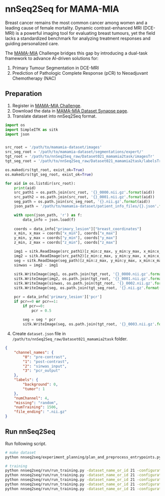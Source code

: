 # nnSeq2Seq for MAMA-MIA
Breast cancer remains the most common cancer among women and a leading cause of female mortality. Dynamic contrast-enhanced MRI (DCE-MRI) is a powerful imaging tool for evaluating breast tumours, yet the field lacks a standardized benchmark for analyzing treatment responses and guiding personalized care.

The [MAMA-MIA](https://www.ub.edu/mama-mia/) Challenge bridges this gap by introducing a dual-task framework to advance AI-driven solutions for:

1) Primary Tumour Segmentation in DCE-MRI
2) Prediction of Pathologic Complete Response (pCR) to Neoadjuvant Chemotherapy (NAC)

## Preparation
1) Register in [MAMA-MIA Challenge](https://www.codabench.org/competitions/7425/).
2) Download the data in [MAMA-MIA Dataset Synapse page](https://doi.org/10.7303/syn60868042).
3) Translate dataset into nnSeq2Seq format.
```python
import os
import SimpleITK as sitk
import json


src_root = '/path/to/mamamia-dataset/images'
src_seg_root = '/path/to/mamamia-dataset/segmentations/expert/'
tgt_root = '/path/to/nnSeq2Seq_raw/Dataset021_mamamia2task/imagesTr'
tgt_seg_root = '/path/to/nnSeq2Seq_raw/Dataset021_mamamia2task/labelsTr'

os.makedirs(tgt_root, exist_ok=True)
os.makedirs(tgt_seg_root, exist_ok=True)

for aid in os.listdir(src_root):
    print(aid)
    src_path1 = os.path.join(src_root, '{}_0000.nii.gz'.format(aid))
    src_path2 = os.path.join(src_root, '{}_0001.nii.gz'.format(aid))
    seg_path = os.path.join(src_seg_root, '{}.nii.gz'.format(aid))
    json_path = '/path/to/mamamia-dataset/patient_info_files/{}.json'.format(aid)

    with open(json_path, 'r') as f:
        data_info = json.load(f)
    
    coords = data_info["primary_lesion"]["breast_coordinates"]
    x_min, x_max = coords["x_min"], coords["x_max"]
    y_min, y_max = coords["y_min"], coords["y_max"]
    z_min, z_max = coords["z_min"], coords["z_max"]

    img1 = sitk.ReadImage(src_path1)[z_min:z_max, y_min:y_max, x_min:x_max]
    img2 = sitk.ReadImage(src_path2)[z_min:z_max, y_min:y_max, x_min:x_max]
    seg = sitk.ReadImage(seg_path)[z_min:z_max, y_min:y_max, x_min:x_max]
    sinwas = img2 - img1
    
    sitk.WriteImage(img1, os.path.join(tgt_root, '{}_0000.nii.gz'.format(aid)))
    sitk.WriteImage(img2, os.path.join(tgt_root, '{}_0001.nii.gz'.format(aid)))
    sitk.WriteImage(sinwas, os.path.join(tgt_root, '{}_0002.nii.gz'.format(aid)))
    sitk.WriteImage(seg, os.path.join(tgt_seg_root, '{}.nii.gz'.format(aid)))

    pcr = data_info['primary_lesion']['pcr']
    if pcr==0 or pcr==1:
        if pcr==0:
            pcr = 0.5
            
        seg = seg * pcr
        sitk.WriteImage(seg, os.path.join(tgt_root, '{}_0003.nii.gz'.format(aid)))
```

4) Create ``dataset.json`` file in ``/path/to/nnSeq2Seq_raw/Dataset021_mamamia2task`` folder.
```json
{
    "channel_names": {
        "0": "pre-contrast",
        "1": "post-contrast",
        "2": "sinwas_input",
        "3": "pcr_output"
    },
    "labels": {
        "background": 0,
        "tumor": 1
    },
    "numChannel": 4,
    "missing": "random",
    "numTraining": 1506,
    "file_ending": ".nii.gz"
}
```

## Run nnSeq2Seq
Run following script.
```sh
# make dataset
python nnseq2seq/experiment_planning/plan_and_preprocess_entrypoints.py -d 21 -c 3d

# training
python nnseq2seq/run/run_training.py -dataset_name_or_id 21 -configuration 3d -fold 0
python nnseq2seq/run/run_training.py -dataset_name_or_id 21 -configuration 3d -fold 1
python nnseq2seq/run/run_training.py -dataset_name_or_id 21 -configuration 3d -fold 2
python nnseq2seq/run/run_training.py -dataset_name_or_id 21 -configuration 3d -fold 3
python nnseq2seq/run/run_training.py -dataset_name_or_id 21 -configuration 3d -fold 4
```